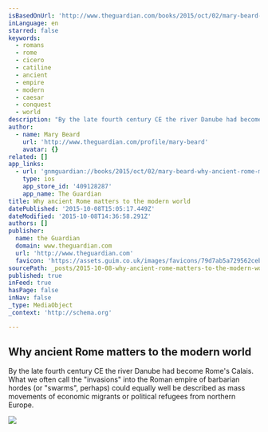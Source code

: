 ```yaml
---
isBasedOnUrl: 'http://www.theguardian.com/books/2015/oct/02/mary-beard-why-ancient-rome-matters'
inLanguage: en
starred: false
keywords:
  - romans
  - rome
  - cicero
  - catiline
  - ancient
  - empire
  - modern
  - caesar
  - conquest
  - world
description: "By the late fourth century CE the river Danube had become Rome's Calais. What we often call the \"invasions\" into the Roman empire of barbarian hordes (or \"swarms\", perhaps) could equally well be described as mass movements of economic migrants or political refugees from northern Europe."
author:
  - name: Mary Beard
    url: 'http://www.theguardian.com/profile/mary-beard'
    avatar: {}
related: []
app_links:
  - url: 'gnmguardian://books/2015/oct/02/mary-beard-why-ancient-rome-matters?contenttype=article&source=applinks'
    type: ios
    app_store_id: '409128287'
    app_name: The Guardian
title: Why ancient Rome matters to the modern world
datePublished: '2015-10-08T15:05:17.449Z'
dateModified: '2015-10-08T14:36:58.291Z'
authors: []
publisher:
  name: the Guardian
  domain: www.theguardian.com
  url: 'http://www.theguardian.com'
  favicon: 'https://assets.guim.co.uk/images/favicons/79d7ab5a729562cebca9c6a13c324f0e/32x32.ico'
sourcePath: _posts/2015-10-08-why-ancient-rome-matters-to-the-modern-world.md
published: true
inFeed: true
hasPage: false
inNav: false
_type: MediaObject
_context: 'http://schema.org'

---
```

<article style=""><h1>Why ancient Rome matters to the modern world</h1><p>By the late fourth century CE the river Danube had become Rome's Calais. What we often call the "invasions" into the Roman empire of barbarian hordes (or "swarms", perhaps) could equally well be described as mass movements of economic migrants or political refugees from northern Europe.</p><img src="https://i.guim.co.uk/img/static/sys-images/Guardian/Pix/pictures/2015/10/1/1443717326018/edbfdf99-69d8-41a4-a566-53a753748a74-2060x1236.jpeg?w=1200&amp;q=85&amp;auto=format&amp;sharp=10&amp;s=5838a2c582c1ad47f4d913018207c982" /></article>